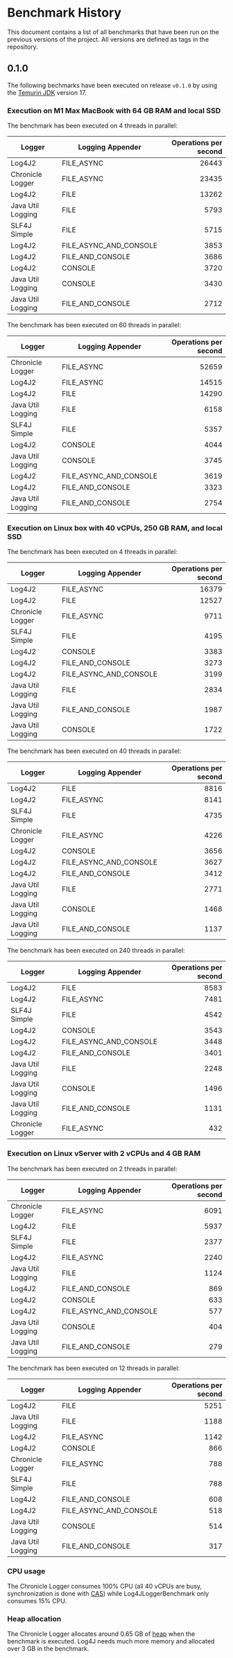 # Benchmark History

This document contains a list of all benchmarks that have been run on the previous versions of the project.
All versions are defined as tags in the repository.

## 0.1.0

The following bechmarks have been executed on release `v0.1.0` by using the [Temurin JDK](https://adoptium.net) version 17.

### Execution on M1 Max MacBook with 64 GB RAM and local SSD

The benchmark has been executed on 4 threads in parallel:

| Logger            | Logging Appender       | Operations per second |
|-------------------|------------------------|----------------------:|
| Log4J2            | FILE_ASYNC             |                 26443 |
| Chronicle Logger  | FILE_ASYNC             |                 23435 |
| Log4J2            | FILE                   |                 13262 |
| Java Util Logging | FILE                   |                  5793 |
| SLF4J Simple      | FILE                   |                  5715 |
| Log4J2            | FILE_ASYNC_AND_CONSOLE |                  3853 |
| Log4J2            | FILE_AND_CONSOLE       |                  3686 |
| Log4J2            | CONSOLE                |                  3720 |
| Java Util Logging | CONSOLE                |                  3430 |
| Java Util Logging | FILE_AND_CONSOLE       |                  2712 |

The benchmark has been executed on 60 threads in parallel:

| Logger            | Logging Appender       | Operations per second |
|-------------------|------------------------|----------------------:|
| Chronicle Logger  | FILE_ASYNC             |                 52659 |
| Log4J2            | FILE_ASYNC             |                 14515 |
| Log4J2            | FILE                   |                 14290 |
| Java Util Logging | FILE                   |                  6158 |
| SLF4J Simple      | FILE                   |                  5357 |
| Log4J2            | CONSOLE                |                  4044 |
| Java Util Logging | CONSOLE                |                  3745 |
| Log4J2            | FILE_ASYNC_AND_CONSOLE |                  3619 |
| Log4J2            | FILE_AND_CONSOLE       |                  3323 |
| Java Util Logging | FILE_AND_CONSOLE       |                  2754 |

### Execution on Linux box with 40 vCPUs, 250 GB RAM, and local SSD

The benchmark has been executed on 4 threads in parallel:

| Logger            | Logging Appender       | Operations per second |
|-------------------|------------------------|----------------------:|
| Log4J2            | FILE_ASYNC             |                 16379 |
| Log4J2            | FILE                   |                 12527 |
| Chronicle Logger  | FILE_ASYNC             |                  9711 |
| SLF4J Simple      | FILE                   |                  4195 |
| Log4J2            | CONSOLE                |                  3383 |
| Log4J2            | FILE_AND_CONSOLE       |                  3273 |
| Log4J2            | FILE_ASYNC_AND_CONSOLE |                  3199 |
| Java Util Logging | FILE                   |                  2834 |
| Java Util Logging | FILE_AND_CONSOLE       |                  1987 |
| Java Util Logging | CONSOLE                |                  1722 |

The benchmark has been executed on 40 threads in parallel:

| Logger            | Logging Appender       | Operations per second |
|-------------------|------------------------|----------------------:|
| Log4J2            | FILE                   |                  8816 |
| Log4J2            | FILE_ASYNC             |                  8141 |
| SLF4J Simple      | FILE                   |                  4735 |
| Chronicle Logger  | FILE_ASYNC             |                  4226 |
| Log4J2            | CONSOLE                |                  3656 |
| Log4J2            | FILE_ASYNC_AND_CONSOLE |                  3627 |
| Log4J2            | FILE_AND_CONSOLE       |                  3412 |
| Java Util Logging | FILE                   |                  2771 |
| Java Util Logging | CONSOLE                |                  1468 |
| Java Util Logging | FILE_AND_CONSOLE       |                  1137 |

The benchmark has been executed on 240 threads in parallel:

| Logger            | Logging Appender       | Operations per second |
|-------------------|------------------------|----------------------:|
| Log4J2            | FILE                   |                  8583 |
| Log4J2            | FILE_ASYNC             |                  7481 |
| SLF4J Simple      | FILE                   |                  4542 |
| Log4J2            | CONSOLE                |                  3543 |
| Log4J2            | FILE_ASYNC_AND_CONSOLE |                  3448 |
| Log4J2            | FILE_AND_CONSOLE       |                  3401 |
| Java Util Logging | FILE                   |                  2248 |
| Java Util Logging | CONSOLE                |                  1496 |
| Java Util Logging | FILE_AND_CONSOLE       |                  1131 |
| Chronicle Logger  | FILE_ASYNC             |                   432 |

### Execution on Linux vServer with 2 vCPUs and 4 GB RAM

The benchmark has been executed on 2 threads in parallel:

| Logger            | Logging Appender       | Operations per second |
|-------------------|------------------------|----------------------:|
| Chronicle Logger  | FILE_ASYNC             |                  6091 |
| Log4J2            | FILE                   |                  5937 |
| SLF4J Simple      | FILE                   |                  2377 |
| Log4J2            | FILE_ASYNC             |                  2240 |
| Java Util Logging | FILE                   |                  1124 |
| Log4J2            | FILE_AND_CONSOLE       |                   869 |
| Log4J2            | CONSOLE                |                   633 |
| Log4J2            | FILE_ASYNC_AND_CONSOLE |                   577 |
| Java Util Logging | CONSOLE                |                   404 |
| Java Util Logging | FILE_AND_CONSOLE       |                   279 |

The benchmark has been executed on 12 threads in parallel:

| Logger            | Logging Appender       | Operations per second |
|-------------------|------------------------|----------------------:|
| Log4J2            | FILE                   |                  5251 |
| Java Util Logging | FILE                   |                  1188 |
| Log4J2            | FILE_ASYNC             |                  1142 |
| Log4J2            | CONSOLE                |                   866 |
| Chronicle Logger  | FILE_ASYNC             |                   788 |
| SLF4J Simple      | FILE                   |                   788 |
| Log4J2            | FILE_AND_CONSOLE       |                   608 |
| Log4J2            | FILE_ASYNC_AND_CONSOLE |                   518 |
| Java Util Logging | CONSOLE                |                   514 |
| Java Util Logging | FILE_AND_CONSOLE       |                   317 |

### CPU usage

The Chronicle Logger consumes 100% CPU (all 40 vCPUs are busy, synchronization is done with [CAS](https://en.wikipedia.org/wiki/Compare-and-swap)) while Log4JLoggerBenchmark only consumes 15% CPU.

### Heap allocation

The Chronicle Logger allocates around 0.65 GB of [heap](https://www.baeldung.com/java-stack-heap) when the benchmark is executed. Log4J needs much more memory and allocated over 3 GB in the benchmark.

